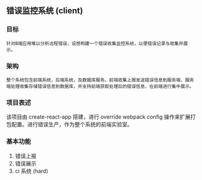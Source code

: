 ## 错误监控系统 (client)

### 目标

    针对B端应用难以分析远程错误，设想构建一个错误收集监控系统，以便错误记录与收集并展示。

### 架构

    整个系统包含前端系统，后端系统，及数据库服务。前端收集上报发送错误信息到服务端，服务端处理收集存储错误信息到数据库，并支持前端获取处理后的错误信息，在前端进行集中展示。

### 项目表述

该项目由 create-react-app 搭建，进行 override webpack config 操作来扩展打包配置。进行错误生产，作为整个系统的前端实验室。

### 基本功能

1. 错误上报
2. 错误展示
3. ci 系统 (hard)
